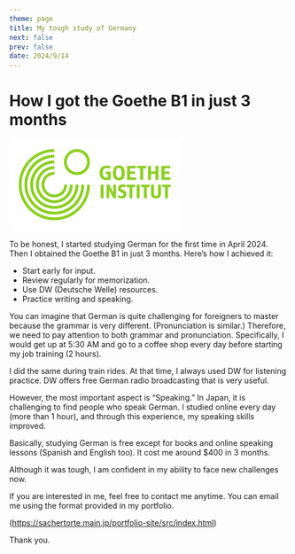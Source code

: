 ```yaml
---
theme: page
title: My tough study of Germany
next: false
prev: false
date: 2024/9/14
---
```


# How I got the Goethe B1 in just 3 months

![viteprss](../public/goethe.png)

To be honest, I started studying German for the first time in April 2024. Then I obtained the Goethe B1 in just 3 months. Here’s how I achieved it:

- Start early for input.
- Review regularly for memorization.
- Use DW (Deutsche Welle) resources.
- Practice writing and speaking.

You can imagine that German is quite challenging for foreigners to master because the grammar is very different. (Pronunciation is similar.) Therefore, we need to pay attention to both grammar and pronunciation. Specifically, I would get up at 5:30 AM and go to a coffee shop every day before starting my job training (2 hours).

I did the same during train rides. At that time, I always used DW for listening practice. DW offers free German radio broadcasting that is very useful.

However, the most important aspect is “Speaking.” In Japan, it is challenging to find people who speak German. I studied online every day (more than 1 hour), and through this experience, my speaking skills improved.

Basically, studying German is free except for books and online speaking lessons (Spanish and English too). It cost me around $400 in 3 months.

Although it was tough, I am confident in my ability to face new challenges now.

If you are interested in me, feel free to contact me anytime. You can email me using the format provided in my portfolio.

(https://sachertorte.main.jp/portfolio-site/src/index.html)

Thank you.

